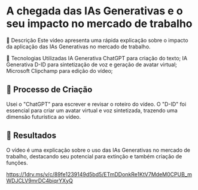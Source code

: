 # A chegada das IAs Generativas e o seu impacto no mercado de trabalho

📒 Descrição
Este vídeo apresenta uma rápida explicação sobre o impacto da aplicação das IAs Generativas no mercado de trabalho.

🤖 Tecnologias Utilizadas
IA Generativa ChatGPT para criação do texto;
IA Generativa D-ID para sintetização de voz e geração de avatar virtual;
Microsoft Clipchamp para edição do vídeo;

## 🧐 Processo de Criação
Usei o "ChatGPT" para escrever e revisar o roteiro do vídeo. O "D-ID" foi essencial para criar um avatar virtual e voz sintetizada, trazendo uma dimensão futurística ao vídeo.

## 🚀 Resultados
O vídeo é uma explicação sobre o uso das IAs Generativas no mercado de trabalho, destacando seu potencial para extinção e também criação de funções.

https://1drv.ms/v/c/89fe1239149d5bd5/ETmDDonkRe1KtV7MdeM0CPUB_mWDJCLV9mrDC4biqrYXyQ



